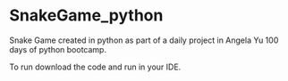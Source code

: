 # SnakeGame_python

Snake Game created in python as part of a daily project in Angela Yu 100 days of python bootcamp.

To run download the code and run in your IDE.
